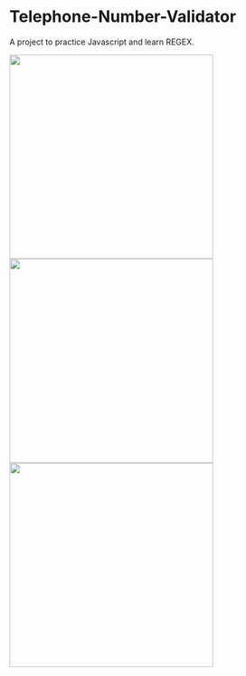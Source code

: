 # Telephone-Number-Validator
A project to practice Javascript and learn REGEX.


<img height="360em" src="https://github.com/GiovaniDamian/Spreadsheet/assets/60575219/3b5ffe71-23c8-41e0-84f9-0efef30db95e"/></br>
<img height="360em" src="https://github.com/GiovaniDamian/Telephone-Number-Validator/assets/60575219/cd883428-05e4-4da9-aa76-b111b15a2422"/></br>
<img height="360em" src="https://github.com/GiovaniDamian/Telephone-Number-Validator/assets/60575219/1679f2ac-2797-4cb0-926a-2d5b4a5c673c"/>
